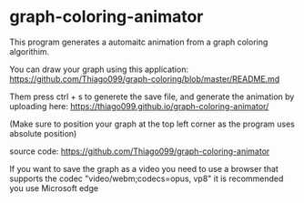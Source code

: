 # graph-coloring-animator

This program generates a automaitc animation from a graph coloring algorithim.

You can draw your graph using this application: https://github.com/Thiago099/graph-coloring/blob/master/README.md

Them press ctrl + s to generete the save file, and generate the animation by uploading here: https://thiago099.github.io/graph-coloring-animator/

(Make sure to position your graph at the top left corner as the program uses absolute position)






source code:
https://github.com/Thiago099/graph-coloring-animator


If you want to save the graph as a video you need to use a browser that supports the codec "video/webm;codecs=opus, vp8" it is recommended you use Microsoft edge
